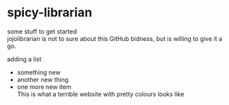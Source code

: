 # spicy-librarian
some stuff to get started\
jojolibrarian is not to sure about this GitHub bidness, but is willing to give it a go.

adding a list
* something new
* another new thing
* one more new item\
This is what a terrible website with pretty colours looks like
